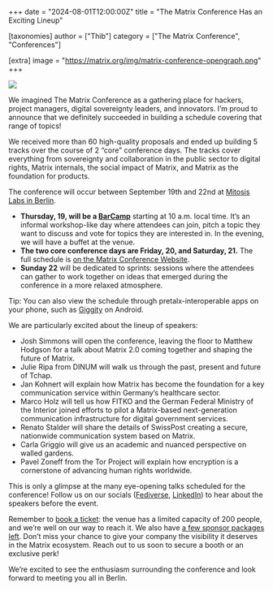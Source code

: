 +++
date = "2024-08-01T12:00:00Z"
title = "The Matrix Conference Has an Exciting Lineup"

[taxonomies]
author = ["Thib"]
category = ["The Matrix Conference", "Conferences"]

[extra]
image = "https://matrix.org/img/matrix-conference-opengraph.png"
+++

![](/img/matrix-conference-opengraph.png)

We imagined The Matrix Conference as a gathering place for hackers, project managers, digital sovereignty leaders, and innovators. I’m proud to announce that we definitely succeeded in building a schedule covering that range of topics!

We received more than 60 high-quality proposals and ended up building 5 tracks over the course of 2 “core” conference days. The tracks cover everything from sovereignty and collaboration in the public sector to digital rights, Matrix internals, the social impact of Matrix, and Matrix as the foundation for products.

<!-- more -->

The conference will occur between September 19th and 22nd at [Mitosis Labs in Berlin](https://2024.matrix.org/attend/#getting-there).

- **Thursday, 19, will be a [BarCamp](https://en.wikipedia.org/wiki/BarCamp)** starting at 10 a.m. local time. It’s an informal workshop-like day where attendees can join, pitch a topic they want to discuss and vote for topics they are interested in. In the evening, we will have a buffet at the venue.
- **The two core conference days are Friday, 20, and Saturday, 21.** The full schedule is [on the Matrix Conference Website](https://2024.matrix.org/schedule/).
- **Sunday 22** will be dedicated to sprints: sessions where the attendees can gather to work together on ideas that emerged during the conference in a more relaxed atmosphere.

Tip: You can also view the schedule through pretalx-interoperable apps on your phone, such as [Giggity](https://ggt.gaa.st/#url=https://cfp.matrix.org/matrixconf2024/schedule/export/schedule.xml) on Android.


We are particularly excited about the lineup of speakers:

- Josh Simmons will open the conference, leaving the floor to Matthew Hodgson for a talk about Matrix 2.0 coming together and shaping the future of Matrix.
- Julie Ripa from DINUM will walk us through the past, present and future of Tchap.
- Jan Kohnert will explain how Matrix has become the foundation for a key communication service within Germany’s healthcare sector.
- Marco Holz will tell us how FITKO and the German Federal Ministry of the Interior joined efforts to pilot a Matrix-based next-generation communication infrastructure for digital government services.
- Renato Stalder will share the details of SwissPost creating a secure, nationwide communication system based on Matrix.
- Carla Griggio will give us an academic and nuanced perspective on walled gardens.
- Pavel Zoneff from the Tor Project will explain how encryption is a cornerstone of advancing human rights worldwide.

This is only a glimpse at the many eye-opening talks scheduled for the conference! Follow us on our socials ([Fediverse](https://mastodon.matrix.org/deck/@matrix), [LinkedIn](https://www.linkedin.com/company/matrix-org)) to hear about the speakers before the event.

Remember to [book a ticket](https://2024.matrix.org/register/): the venue has a limited capacity of 200 people, and we’re well on our way to reach it. We also have [a few sponsor packages left](https://2024.matrix.org/sponsor/). Don’t miss your chance to give your company the visibility it deserves in the Matrix ecosystem. Reach out to us soon to secure a booth or an exclusive perk!

We’re excited to see the enthusiasm surrounding the conference and look forward to meeting you all in Berlin.
